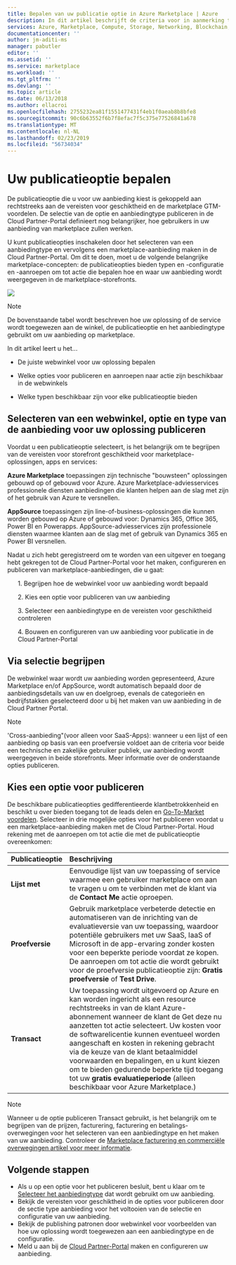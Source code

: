 ```yaml
---
title: Bepalen van uw publicatie optie in Azure Marketplace | Azure
description: In dit artikel beschrijft de criteria voor in aanmerking te komen en publiceren vereisten partners probeert te begrijpen hoe u apps publiceren naar de Azure Marketplace.
services: Azure, Marketplace, Compute, Storage, Networking, Blockchain, Security
documentationcenter: ''
author: jm-aditi-ms
manager: pabutler
editor: ''
ms.assetid: ''
ms.service: marketplace
ms.workload: ''
ms.tgt_pltfrm: ''
ms.devlang: ''
ms.topic: article
ms.date: 06/13/2018
ms.author: ellacroi
ms.openlocfilehash: 2755232ea81f1551477431f4eb1f0aeab8b8bfe8
ms.sourcegitcommit: 90c6b63552f6b7f8efac7f5c375e77526841a678
ms.translationtype: MT
ms.contentlocale: nl-NL
ms.lasthandoff: 02/23/2019
ms.locfileid: "56734034"
---
```

# <a name="determine-your-publishing-option"></a>Uw publicatieoptie bepalen
De publicatieoptie die u voor uw aanbieding kiest is gekoppeld aan rechtstreeks aan de vereisten voor geschiktheid en de marketplace GTM-voordelen. De selectie van de optie en aanbiedingtype publiceren in de Cloud Partner-Portal definieert nog belangrijker, hoe gebruikers in uw aanbieding van marketplace zullen werken.

U kunt publicatieopties inschakelen door het selecteren van een aanbiedingtype en vervolgens een marketplace-aanbieding maken in de Cloud Partner-Portal. Om dit te doen, moet u de volgende belangrijke marketplace-concepten: de publicatieopties bieden typen en -configuratie en -aanroepen om tot actie die bepalen hoe en waar uw aanbieding wordt weergegeven in de marketplace-storefronts.

![](./media/marketplace-publishers-guide/storefronts_options_table.png)

>[!Note]
>De bovenstaande tabel wordt beschreven hoe uw oplossing of de service wordt toegewezen aan de winkel, de publicatieoptie en het aanbiedingtype gebruikt om uw aanbieding op marketplace.


In dit artikel leert u het...
<ul><li>    De juiste webwinkel voor uw oplossing bepalen </ul></li>
<ul><li>    Welke opties voor publiceren en aanroepen naar actie zijn beschikbaar in de webwinkels </ul></li>
<ul><li>    Welke typen beschikbaar zijn voor elke publicatieoptie bieden </ul></li>


## <a name="selecting-a-storefront-publishing-option-and-offer-type-for-your-solution"></a>Selecteren van een webwinkel, optie en type van de aanbieding voor uw oplossing publiceren

Voordat u een publicatieoptie selecteert, is het belangrijk om te begrijpen van de vereisten voor storefront geschiktheid voor marketplace-oplossingen, apps en services:

**Azure Marketplace** toepassingen zijn technische "bouwsteen" oplossingen gebouwd op of gebouwd voor Azure. Azure Marketplace-adviesservices professionele diensten aanbiedingen die klanten helpen aan de slag met zijn of het gebruik van Azure te versnellen.

**AppSource** toepassingen zijn line-of-business-oplossingen die kunnen worden gebouwd op Azure of gebouwd voor: Dynamics 365, Office 365, Power BI en Powerapps. AppSource-adviesservices zijn professionele diensten waarmee klanten aan de slag met of gebruik van Dynamics 365 en Power BI versnellen.

Nadat u zich hebt geregistreerd om te worden van een uitgever en toegang hebt gekregen tot de Cloud Partner-Portal voor het maken, configureren en publiceren van marketplace-aanbiedingen, die u gaat:

<ul>1.  Begrijpen hoe de webwinkel voor uw aanbieding wordt bepaald</ul>
<ul>2.  Kies een optie voor publiceren van uw aanbieding</ul>
<ul>3.  Selecteer een aanbiedingtype en de vereisten voor geschiktheid controleren</ul>
<ul>4.  Bouwen en configureren van uw aanbieding voor publicatie in de Cloud Partner-Portal</il></ul>

## <a name="understand-storefront-selection"></a>Via selectie begrijpen

De webwinkel waar wordt uw aanbieding worden gepresenteerd, Azure Marketplace en/of AppSource, wordt automatisch bepaald door de aanbiedingsdetails van uw en doelgroep, evenals de categorieën en bedrijfstakken geselecteerd door u bij het maken van uw aanbieding in de Cloud Partner Portal. 

>[!Note]
>'Cross-aanbieding"(voor alleen voor SaaS-Apps): wanneer u een lijst of een aanbieding op basis van een proefversie voldoet aan de criteria voor beide een technische en zakelijke gebruiker publiek, uw aanbieding wordt weergegeven in beide storefronts. Meer informatie over de onderstaande opties publiceren.

## <a name="choose-a-publishing-option"></a>Kies een optie voor publiceren

De beschikbare publicatieopties gedifferentieerde klantbetrokkenheid en beschikt u over bieden toegang tot de leads delen en [Go-To-Market voordelen](https://partner.microsoft.com/reach-customers/gtm). Selecteer in drie mogelijke opties voor het publiceren voordat u een marketplace-aanbieding maken met de Cloud Partner-Portal. Houd rekening met de aanroepen om tot actie die met de publicatieoptie overeenkomen:

| **Publicatieoptie**    | **Beschrijving**  |
| :------------------- | :-------------------|
| **Lijst met** | Eenvoudige lijst van uw toepassing of service waarmee een gebruiker marketplace om aan te vragen u om te verbinden met de klant via de **Contact Me** actie oproepen. |
| **Proefversie** | Gebruik marketplace verbeterde detectie en automatiseren van de inrichting van de evaluatieversie van uw toepassing, waardoor potentiële gebruikers met uw SaaS, IaaS of Microsoft in de app-ervaring zonder kosten voor een beperkte periode voordat ze kopen. De aanroepen om tot actie die wordt gebruikt voor de proefversie publicatieoptie zijn: **Gratis proefversie** of **Test Drive**. |
| **Transact** | Uw toepassing wordt uitgevoerd op Azure en kan worden ingericht als een resource rechtstreeks in van de klant Azure-abonnement wanneer de klant de Get deze nu aanzetten tot actie selecteert. Uw kosten voor de softwarelicentie kunnen eventueel worden aangeschaft en kosten in rekening gebracht via de keuze van de klant betaalmiddel voorwaarden en bepalingen, en u kunt kiezen om te bieden gedurende beperkte tijd toegang tot uw **gratis evaluatieperiode** (alleen beschikbaar voor Azure Marketplace.) |

>[!Note]
>Wanneer u de optie publiceren Transact gebruikt, is het belangrijk om te begrijpen van de prijzen, facturering, facturering en betalings-overwegingen voor het selecteren van een aanbiedingtype en het maken van uw aanbieding. Controleer de [Marketplace facturering en commerciële overwegingen artikel voor meer informatie](./marketplace-commercial-transaction-capabilities-and-considerations.md).

## <a name="next-steps"></a>Volgende stappen

*   Als u op een optie voor het publiceren besluit, bent u klaar om te [Selecteer het aanbiedingtype](./publisher-guide-by-offer-type.md) dat wordt gebruikt om uw aanbieding.
*   Bekijk de vereisten voor geschiktheid in de opties voor publiceren door de sectie type aanbieding voor het voltooien van de selectie en configuratie van uw aanbieding.
*   Bekijk de publishing patronen door webwinkel voor voorbeelden van hoe uw oplossing wordt toegewezen aan een aanbiedingtype en de configuratie.
*   Meld u aan bij de [Cloud Partner-Portal](https://cloudpartner.azure.com) maken en configureren uw aanbieding.


